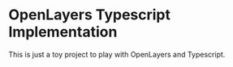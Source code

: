 # OpenLayers Typescript Implementation

This is just a toy project to play with OpenLayers and Typescript.
